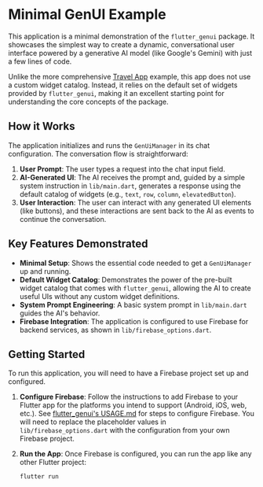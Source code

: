 # Minimal GenUI Example

This application is a minimal demonstration of the `flutter_genui` package. It
showcases the simplest way to create a dynamic, conversational user interface
powered by a generative AI model (like Google's Gemini) with just a few lines
of code.

Unlike the more comprehensive [Travel App](../travel_app/README.md) example,
this app does not use a custom widget catalog. Instead, it relies on the default
set of widgets provided by `flutter_genui`, making it an excellent starting
point for understanding the core concepts of the package.

## How it Works

The application initializes and runs the `GenUiManager` in its chat
configuration. The conversation flow is straightforward:

1. **User Prompt**: The user types a request into the chat input field.
2. **AI-Generated UI**: The AI receives the prompt and, guided by a simple
   system instruction in `lib/main.dart`, generates a response using the
   default catalog of widgets (e.g., `text`, `row`, `column`,
   `elevatedButton`).
3. **User Interaction**: The user can interact with any generated UI elements
   (like buttons), and these interactions are sent back to the AI as events to
   continue the conversation.

## Key Features Demonstrated

- **Minimal Setup**: Shows the essential code needed to get a `GenUiManager` up
  and running.
- **Default Widget Catalog**: Demonstrates the power of the pre-built widget
  catalog that comes with `flutter_genui`, allowing the AI to create useful UIs
  without any custom widget definitions.
- **System Prompt Engineering**: A basic system prompt in `lib/main.dart` guides
  the AI's behavior.
- **Firebase Integration**: The application is configured to use Firebase for
  backend services, as shown in `lib/firebase_options.dart`.

## Getting Started

To run this application, you will need to have a Firebase project set up and
configured.

1. **Configure Firebase**: Follow the instructions to add Firebase to your
   Flutter app for the platforms you intend to support (Android, iOS, web,
   etc.). See [flutter_genui's USAGE.md](../../pkgs/flutter_genui/USAGE.md) for steps to
   configure Firebase. You will need to replace the placeholder values in
   `lib/firebase_options.dart` with the configuration from your own Firebase
   project.
2. **Run the App**: Once Firebase is configured, you can run the app like any
   other Flutter project:

   ```bash
   flutter run
   ```
